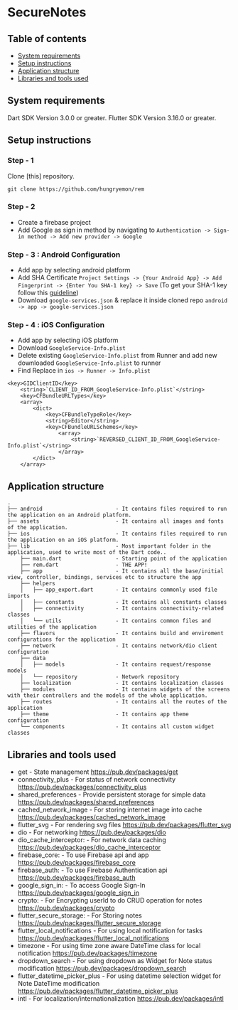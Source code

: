 
# SecureNotes
## Table of contents
- [System requirements](#system-requirements)
- [Setup instructions](#setup-instructions)
- [Application structure](#project-structure)
- [Libraries and tools used](#libraries-and-tools-used)

## System requirements

Dart SDK Version 3.0.0 or greater.
Flutter SDK Version 3.16.0 or greater.

## Setup instructions

### Step - 1
Clone [this] repository.
```
git clone https://github.com/hungryemon/rem
```

### Step - 2
- Create a firebase project
- Add Google as sign in method by navigating to `Authentication -> Sign-in method -> Add new provider -> Google` 

### Step - 3 : Android Configuration
- Add app by selecting android platform
- Add SHA Certificate `Project Settings -> {Your Android App} -> Add Fingerprint -> {Enter You SHA-1 key} -> Save` (To get your SHA-1 key follow this [guideline](https://developers.google.com/android/guides/client-auth))
- Download `google-services.json` & replace it inside cloned repo `android -> app -> google-services.json`

### Step - 4 : iOS Configuration
- Add app by selecting iOS platform
- Download `GoogleService-Info.plist`
- Delete existing `GoogleService-Info.plist` from Runner and add new downloaded `GoogleService-Info.plist` to runner
- Find Replace in `ios -> Runner -> Info.plist`
```
<key>GIDClientID</key>	
	<string>`CLIENT_ID_FROM_GoogleService-Info.plist`</string>
	<key>CFBundleURLTypes</key>
	<array>
		<dict>
			<key>CFBundleTypeRole</key>
			<string>Editor</string>
			<key>CFBundleURLSchemes</key>
				<array>
					<string>`REVERSED_CLIENT_ID_FROM_GoogleService-Info.plist`</string>
				</array>
		</dict>
	</array>
```



## Application structure

```
.
├── android                       - It contains files required to run the application on an Android platform.
├── assets                        - It contains all images and fonts of the application.
├── ios                           - It contains files required to run the application on an iOS platform.
├── lib                           - Most important folder in the application, used to write most of the Dart code..
    ├── main.dart                 - Starting point of the application
    ├── rem.dart                  - THE APP!
    ├── app                       - It contains all the base/initial view, controller, bindings, services etc to structure the app
    ├── helpers
    │   ├── app_export.dart       - It contains commonly used file imports
    │   ├── constants             - It contains all constants classes               
    │   ├── connectivity          - It contains connectivity-related classes
    │   └── utils                 - It contains common files and utilities of the application
    ├── flavors                   - It contains build and enviroment configurations for the application
    ├── network                   - It contains network/dio client configuration 
    ├── data
    │   ├── models                - It contains request/response models 
    │   └── repository            - Network repository
    ├── localization              - It contains localization classes
    ├── modules                   - It contains widgets of the screens with their controllers and the models of the whole application.
    ├── routes                    - It contains all the routes of the application
    ├── theme                     - It contains app theme configuration
    └── components                - It contains all custom widget classes  
```

## Libraries and tools used

- get - State management
  https://pub.dev/packages/get
- connectivity_plus - For status of network connectivity
  https://pub.dev/packages/connectivity_plus
- shared_preferences - Provide persistent storage for simple data
  https://pub.dev/packages/shared_preferences
- cached_network_image - For storing internet image into cache
  https://pub.dev/packages/cached_network_image
- flutter_svg - For rendering svg files
  https://pub.dev/packages/flutter_svg
- dio - For networking
  https://pub.dev/packages/dio
- dio_cache_interceptor: - For network data caching
  https://pub.dev/packages/dio_cache_interceptor
- firebase_core: - To use Firebase api and app
  https://pub.dev/packages/firebase_core
- firebase_auth: - To use Firebase Authentication api
  https://pub.dev/packages/firebase_auth
- google_sign_in: - To access Google Sign-In
  https://pub.dev/packages/google_sign_in
- crypto: - For Encrypting userId to do CRUD operation for notes
  https://pub.dev/packages/crypto
- flutter_secure_storage: - For Storing notes
  https://pub.dev/packages/flutter_secure_storage
- flutter_local_notifications - For using local notification for tasks
  https://pub.dev/packages/flutter_local_notifications
- timezone - For using time zone aware DateTime class for local notification
  https://pub.dev/packages/timezone
- dropdown_search - For using dropdown as Widget for Note status modification
  https://pub.dev/packages/dropdown_search
- flutter_datetime_picker_plus - For using datetime selection widget for Note DateTime modification
  https://pub.dev/packages/flutter_datetime_picker_plus
- intl - For localization/internationalization
  https://pub.dev/packages/intl



